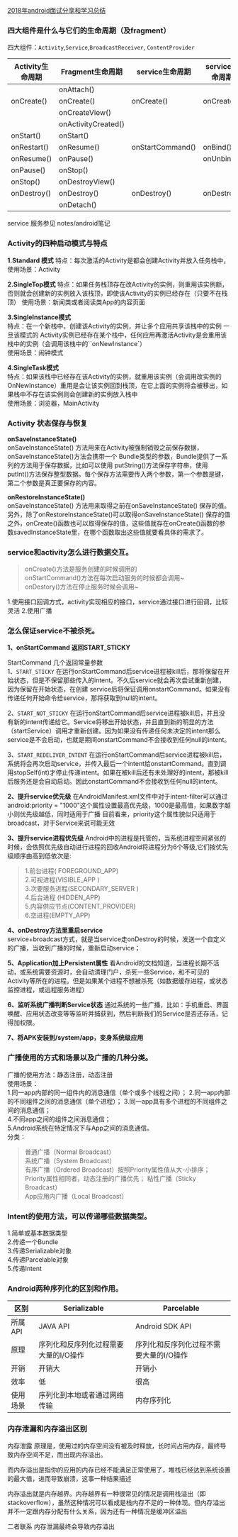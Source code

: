 [2018年android面试分享和学习总结](https://juejin.im/entry/5ab059d46fb9a028ba1f4ba0)
### 四大组件是什么与它们的生命周期（及fragment）
四大组件：`Activity`,`Service`,`BroadcastReceiver`, `ContentProvider`

|Activity生命周期|Fragment生命周期|service生命周期|service生命周期|
|-|-|-|-|
|           |onAttach()|||
|onCreate()|onCreate()|onCreate()|onCreate()|
|          |onCreateView()|||
|         |onActivityCreated()|||
|onStart() |onStart()|||
|onRestart()|onResume()|onStartCommand()|onBind()|
|onResume()|onPause()|                  |onUnbind()|
|onPause() |onStop()|||
|onStop()  |onDestroyView()|||
|onDestroy()|onDestroy()|onDestroy()|onDestroy|
|           |onDetach()|||

service 服务参见 notes/android笔记

### Activity的四种启动模式与特点
**1.Standard 模式** 特点：每次激活的Activity是都会创建Activity并放入任务栈中，使用场景：Activity  

**2.SingleTop模式**
特点：如果任务栈顶存在改Activity的实例，则重用该实例额，否则就会创建新的实例放入该栈顶，即使该Activity的实例已经存在（只要不在栈顶）
使用场景：新闻类或者阅读类App的内容页面  

**3.SingleInstance模式**  
特点：在一个新栈中，创建该Activity的实例，并让多个应用共享该栈中的实例
一旦该模式的 Activity实例已经存在某个栈中，任何应用再激活Activity是会重用该栈中的实例（会调用该栈中的``onNewInstance`）  
使用场景：闹钟模式  

**4.SingleTask模式**  
特点：如果该栈中已经存在该Activity的实例，就重用该实例（会调用改实例的OnNewInstance）重用是会让该实例回到栈顶，在它上面的实例将会被移出，如果栈中不存在该实例则会创建新的实例放入栈中  
使用场景：浏览器，MainActivity

### Activity 状态保存与恢复
**onSaveInstanceState()**  
onSaveInstanceState() 方法用来在Activity被强制销毁之前保存数据，onSaveInstanceState()方法会携带一个 Bundle类型的参数，Bundle提供了一系列的方法用于保存数据，比如可以使用 putString()方法保存字符串，使用 putInt()方法保存整型数据。每个保存方法需要传入两个参数，第一个参数是键，第二个参数是真正要保存的内容。  
 
**onRestoreInstanceState()**  
onSaveInstanceState() 方法用来取得之前在onSaveInstanceState() 保存的值。
另外，除了onRestoreInstanceState()可以取得onSaveInstanceState() 保存的值之外，onCreate()函数也可以取得保存的值，这些值就存在onCreate()函数的参数savedInstanceState里，在哪个函数取出这些值就要看具体的需求了。
### service和activity怎么进行数据交互。
>onCreate()方法是服务创建的时候调用的  
>onStartCommand()方法在每次启动服务的时候都会调用~  
>onDestory()方法在停止服务时候会调用~  

1.使用接口回调方式，activity实现相应的接口，service通过接口进行回调，比较灵活
2.使用广播

### 怎么保证service不被杀死。
**1、onStartCommand 返回START_STICKY**  

StartCommand 几个返回常量参数  
1、`START_STICKY`
在运行onStartCommand后service进程被kill后，那将保留在开始状态，但是不保留那些传入的intent。不久后service就会再次尝试重新创建，因为保留在开始状态，在创建     service后将保证调用onstartCommand。如果没有传递任何开始命令给service，那将获取到null的intent。  

2、`START_NOT_STICKY`
在运行onStartCommand后service进程被kill后，并且没有新的intent传递给它。Service将移出开始状态，并且直到新的明显的方法（startService）调用才重新创建。因为如果没有传递任何未决定的intent那么service是不会启动，也就是期间onstartCommand不会接收到任何null的intent。
  
3、`START_REDELIVER_INTENT`
在运行onStartCommand后service进程被kill后，系统将会再次启动service，并传入最后一个intent给onstartCommand。直到调用stopSelf(int)才停止传递intent。如果在被kill后还有未处理好的intent，那被kill后服务还是会自动启动。因此onstartCommand不会接收到任何null的intent。  

**2、提升service优先级**
在AndroidManifest.xml文件中对于intent-filter可以通过android:priority = "1000"这个属性设置最高优先级，1000是最高值，如果数字越小则优先级越低，同时适用于广播
  目前看来，priority这个属性貌似只适用于broadcast，对于Service来说可能无效  
  
**3、提升service进程优先级**
Android中的进程是托管的，当系统进程空间紧张的时候，会依照优先级自动进行进程的回收Android将进程分为6个等级,它们按优先级顺序由高到低依次是:
>1.前台进程( FOREGROUND_APP)  
>2.可视进程(VISIBLE_APP )  
>3.次要服务进程(SECONDARY_SERVER )  
>4.后台进程 (HIDDEN_APP)  
>5.内容供应节点(CONTENT_PROVIDER)  
>6.空进程(EMPTY_APP)  

**4、onDestroy方法里重启service**  
service+broadcast方式，就是当service走onDestroy的时候，发送一个自定义的广播，当收到广播的时候，重新启动service；

**5、Application加上Persistent属性**
看Android的文档知道，当进程长期不活动，或系统需要资源时，会自动清理门户，杀死一些Service，和不可见的Activity等所在的进程。但是如果某个进程不想被杀死（如数据缓存进程，或状态监控进程，或远程服务进程）

**6、监听系统广播判断Service状态**
通过系统的一些广播，比如：手机重启、界面唤醒、应用状态改变等等监听并捕获到，然后判断我们的Service是否还存活，记得加权限。

**7、将APK安装到/system/app，变身系统级应用**

### 广播使用的方式和场景以及广播的几种分类。
广播的使用方法：静态注册，动态注册  
使用场景：  
1.同一app内部的同一组件内的消息通信（单个或多个线程之间）； 
2.同一app内部的不同组件之间的消息通信（单个进程）； 
3.同一app具有多个进程的不同组件之间的消息通信；   
4.不同app之间的组件之间消息通信；     
5.Android系统在特定情况下与App之间的消息通信。  
分类：  
>普通广播（Normal Broadcast）  
系统广播（System Broadcast）   
有序广播（Ordered Broadcast）按照Priority属性值从大-小排序；Priority属性相同者，动态注册的广播优先； 
粘性广播（Sticky Broadcast）    
App应用内广播（Local Broadcast）

### Intent的使用方法，可以传递哪些数据类型。
1.简单或基本数据类型  
2.传递一个Bundle   
3.传递Serializable对象  
4.传递Parcelable对象  
5.传递Intent


### Android两种序列化的区别和作用。

|区别|Serializable|Parcelable|
|-|-|-|
|所属API	|JAVA API|Android SDK API|
|原理|序列化和反序列化过程需要大量的I/O操作|序列化和反序列化过程不需要大量的I/O操作|
|开销|开销大|开销小|
|效率|低|很高|
|使用场景|序列化到本地或者通过网络传输|内存序列化|

### 内存泄漏和内存溢出区别
内存泄露 原理是，使用过的内存空间没有被及时释放，长时间占用内存，最终导致内存空间不足，而出现内存溢出。

而内存溢出是指你的应用的内存已经不能满足正常使用了，堆栈已经达到系统设置的最大值，进而导致崩溃，这事一种结果描述  
  
内存溢出就是内存越界。内存越界有一种很常见的情况是调用栈溢出（即stackoverflow），虽然这种情况可以看成是栈内存不足的一种体现。但内存溢出并不一定跟内存分配有什么关系，因为还有一种情况是缓冲区溢出

二者联系 内存泄漏最终会导致内存溢出




































